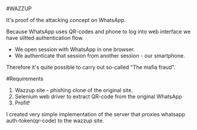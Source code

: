 #WAZZUP

It's proof of the attacking concept on WhatsApp.

Because WhatsApp uses QR-codes and phone to log into web interface we have slitted authentication flow. 

- We open session with WhatsApp in one browser.
- We authenticate that session from another session - our smartphone.

Therefore it's quite possible to carry out so-called "The mafia fraud".

#Requirements

1) Wazzup site - phishing clone of the original site.
2) Selenium web driver to extract QR-code from the original WhatsApp
3) Profit!

I created very simple implementation of the server that proxies whatsapp auth-token(qr-code) to the wazzup site.